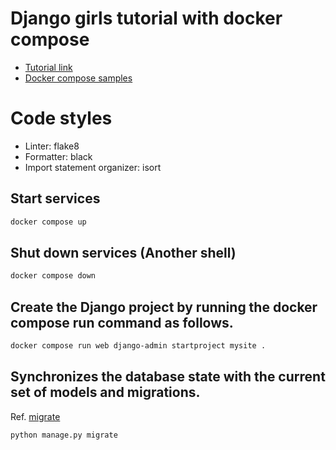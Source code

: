 # Django girls tutorial with docker compose

- [Tutorial link](https://tutorial.djangogirls.org)
- [Docker compose samples](https://docs.docker.com/compose/samples-for-compose/#samples-tailored-to-demo-compose)

# Code styles

- Linter: flake8
- Formatter: black
- Import statement organizer: isort

## Start services

```sh
docker compose up
```

## Shut down services (Another shell)

```sh
docker compose down
```

## Create the Django project by running the docker compose run command as follows.

```sh
docker compose run web django-admin startproject mysite .
```

## Synchronizes the database state with the current set of models and migrations.

Ref. [migrate](https://docs.djangoproject.com/en/5.0/ref/django-admin/#migrate)

```sh
python manage.py migrate
```
